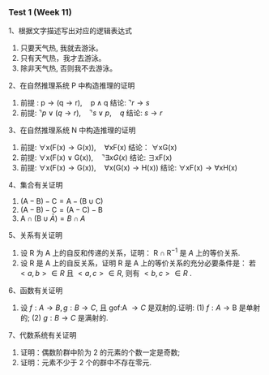 ### Test 1 (Week 11)

1、根据文字描述写出对应的逻辑表达式

1. 只要天气热, 我就去游泳。
2. 只有天气热，我才去游泳。
3. 除非天气热, 否则我不去游泳。

2、在自然推理系统 $\mathrm{P}$ 中构造推理的证明

1. 前提 : $\mathrm{p} \rightarrow(\mathrm{q} \rightarrow \mathrm{r}), \quad \mathrm{p} \wedge \mathrm{q}$
   结论: $\urcorner r \rightarrow s$
2. 前提: $\urcorner p \vee(q \rightarrow r), \quad\urcorner s \vee p, \quad q$
   结论: $s \rightarrow r$

3、在自然推理系统 $\mathrm{N}$ 中构造推理的证明

1. 前提: $\forall \mathrm{x}(\mathrm{F}(\mathrm{x}) \rightarrow \mathrm{G}(\mathrm{x})), \quad \forall \mathrm{xF}(\mathrm{x})$
   结论： $\forall \mathrm{xG}(\mathrm{x})$
2. 前提: $\forall \mathrm{x}(\mathrm{F}(\mathrm{x}) \vee \mathrm{G}(\mathrm{x})), \quad\urcorner \exists x G(x)$
   结论: $\exists \mathrm{xF}(\mathrm{x})$
3. 前提: $\forall \mathrm{x}(\mathrm{F}(\mathrm{x}) \rightarrow \mathrm{G}(\mathrm{x})), \quad \forall \mathrm{x}(\mathrm{G}(\mathrm{x}) \rightarrow \mathrm{H}(\mathrm{x}))$
   结论: $\forall \mathrm{xF}(\mathrm{x}) \rightarrow \forall \mathrm{xH}(\mathrm{x})$

4、集合有关证明

1. $(\mathrm{A}-\mathrm{B})-\mathrm{C}=\mathrm{A}-(\mathrm{B} \cup \mathrm{C})$
2. $(\mathrm{A}-\mathrm{B})-\mathrm{C}=(\mathrm{A}-\mathrm{C})-\mathrm{B}$
3. $\mathrm{A} \cap(\mathrm{B} \cup \bar{A})=B \cap A$

5、关系有关证明

1. 设 $\mathrm{R}$ 为 $\mathrm{A}$ 上的自反和传递的关系，证明： $\mathrm{R} \cap \mathrm{R}^{-1}$ 是 $A$ 上的等价关系.
2. 设 $\mathrm{R}$ 是 $\mathrm{A}$ 上的自反关系，证明 $\mathrm{R}$ 是 $\mathrm{A}$ 上的等价关系的充分必要条件是： 若 $<a, b>\in R$ 且 $<a, c>\in R$, 则有 $< b, c>\in R$ .



6、函数有关证明

1. 设 $f: A \rightarrow B, g: B \rightarrow C$, 且 gof:A $\rightarrow C$ 是双射的.证明:
   (1) $f:A \rightarrow \mathrm{B}$ 是单射的;
   (2) $g: B \rightarrow C$ 是满射的.





7、代数系统有关证明

1. 证明：偶数阶群中阶为 2 的元素的个数一定是奇数;
2. 证明：元素不少于 2 个的群中不存在零元.

